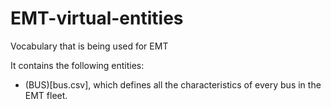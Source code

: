 # EMT-virtual-entities
Vocabulary that is being used for EMT

It contains the following entities:
* (BUS)[bus.csv], which defines all the characteristics of every bus in the EMT fleet. 
